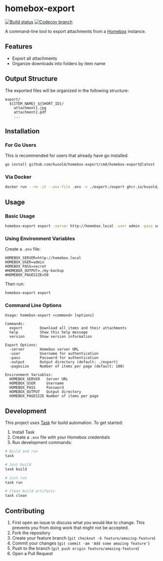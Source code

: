# homebox-export
[![Build status](https://img.shields.io/github/actions/workflow/status/kusold/homebox-export/test.yaml?style=for-the-badge&branch=main)](https://github.com/kusold/homebox-export/actions?workflow=test)
[![Codecov branch](https://img.shields.io/codecov/c/github/kusold/homebox-export/main.svg?style=for-the-badge)](https://codecov.io/gh/kusold/homebox-export)

A command-line tool to export attachments from a [Homebox](https://hay-kot.github.io/homebox/) instance.

## Features

- Export all attachments
- Organize downloads into folders by item name

## Output Structure

The exported files will be organized in the following structure:

```
export/
  ${ITEM_NAME}_${SHORT_ID}/
    attachment1.jpg
    attachment2.pdf
    ...
```

## Installation

### For Go Users
This is recommended for users that already have go installed.

```bash
go install github.com/kusold/homebox-export/cmd/homebox-export@latest
```

### Via Docker

```bash
docker run --rm -it --env-file .env -v ./export:/export ghcr.io/kusold/homebox-export:latest
```

## Usage

### Basic Usage

```bash
homebox-export export -server http://homebox.local -user admin -pass secret
```

### Using Environment Variables

Create a `.env` file:

```env
HOMEBOX_SERVER=http://homebox.local
HOMEBOX_USER=admin
HOMEBOX_PASS=secret
#HOMEBOX_OUTPUT=./my-backup
#HOMEBOX_PAGESIZE=50
```

Then run:

```bash
homebox-export export
```

### Command Line Options

```
Usage: homebox-export <command> [options]

Commands:
  export        Download all items and their attachments
  help          Show this help message
  version       Show version information

Export Options:
  -server       Homebox server URL
  -user         Username for authentication
  -pass         Password for authentication
  -output       Output directory (default: ./export)
  -pagesize     Number of items per page (default: 100)

Environment Variables:
  HOMEBOX_SERVER   Server URL
  HOMEBOX_USER     Username
  HOMEBOX_PASS     Password
  HOMEBOX_OUTPUT   Output directory
  HOMEBOX_PAGESIZE Number of items per page
```

## Development

This project uses [Task](https://taskfile.dev) for build automation. To get started:

1. Install Task
2. Create a `.env` file with your Homebox credentials
3. Run development commands:

```bash
# Build and run
task

# Just build
task build

# Just run
task run

# Clean build artifacts
task clean
```

## Contributing

1. First open an issue to discuss what you would like to change. This prevents you from doing work that might not be accepted.
2. Fork the repository
3. Create your feature branch (`git checkout -b feature/amazing-feature`)
4. Commit your changes (`git commit -am 'Add some amazing feature'`)
5. Push to the branch (`git push origin feature/amazing-feature`)
6. Open a Pull Request
